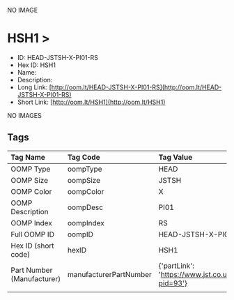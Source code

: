 


  
NO IMAGE  
# HSH1 > 

- ID: HEAD-JSTSH-X-PI01-RS
- Hex ID: HSH1
- Name: 
- Description: 
- Long Link: [http://oom.lt/HEAD-JSTSH-X-PI01-RS](http://oom.lt/HEAD-JSTSH-X-PI01-RS)
- Short Link: [http://oom.lt/HSH1](http://oom.lt/HSH1)
  
NO IMAGES  
## Tags
  

|Tag Name|Tag Code|Tag Value|
| :--- | :--- | :--- |
|OOMP Type|oompType|HEAD|
|OOMP Size|oompSize|JSTSH|
|OOMP Color|oompColor|X|
|OOMP Description|oompDesc|PI01|
|OOMP Index|oompIndex|RS|
|Full OOMP ID|oompID|HEAD-JSTSH-X-PI01-RS|
|Hex ID (short code)|hexID|HSH1|
|Part Number (Manufacturer)|manufacturerPartNumber|{'partLink': 'https://www.jst.co.uk/productSeries.php?pid=93'}|
||||

